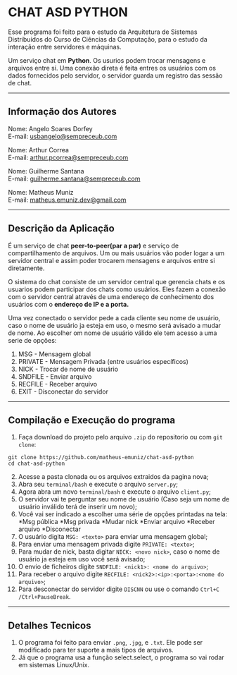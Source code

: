 # CHAT ASD PYTHON
Esse programa foi feito para o estudo da Arquitetura de Sistemas Distribuídos do Curso de Ciências da Computação, para o estudo da interação entre servidores e máquinas.

Um serviço chat em **Python**. Os usurios podem trocar mensagens e arquivos entre sí. Uma conexão direta é feita entres os usuários com os dados fornecidos pelo servidor, o servidor guarda um registro das sessão de chat.

----------------------------------
Informação dos Autores
----------------------------------
Nome: Angelo Soares Dorfey\
E-mail: usbangelo@sempreceub.com

Nome: Arthur Correa\
E-mail: arthur.pcorrea@sempreceub.com

Nome: Guilherme Santana\
E-mail: guilherme.santana@sempreceub.com

Nome: Matheus Muniz\
E-mail: matheus.emuniz.dev@gmail.com

---------------------------------
Descrição da Aplicação
---------------------------------
É um serviço de chat **peer-to-peer(par a par)** e serviço de compartilhamento de arquivos. Um ou mais usuários vão poder logar a um servidor central e assim poder trocarem mensagens e arquivos entre si diretamente.

O sistema do chat consiste de um servidor central que gerencia chats e os usuarios podem participar dos chats como usuários. Eles fazem a conexão com o servidor central através de uma endereço de conhecimento dos usuários com o **endereço de IP e a porta.**

Uma vez conectado o servidor pede a cada cliente seu nome de usuário, caso o nome de usuário ja esteja em uso, o mesmo será avisado a mudar de nome. Ao escolher om nome de usuário válido ele tem acesso a uma serie de opções:

1. MSG - Mensagem global
2. PRIVATE - Mensagem Privada (entre usuários específicos)
3. NICK - Trocar de nome de usuário
4. SNDFILE - Enviar arquivo
5. RECFILE - Receber arquivo
6. EXIT - Disconectar do servidor

-----------------------------------------------------
Compilação e Execução do programa
-----------------------------------------------------
1. Faça download do projeto pelo arquivo `.zip` do repositorio ou com `git clone`:
```
git clone https://github.com/matheus-emuniz/chat-asd-python
cd chat-asd-python
```
2. Acesse a pasta clonada ou os arquivos extraidos da pagina nova;
3. Abra seu `terminal/bash` e execute o arquivo `server.py`;
4. Agora abra um novo `terminal/bash` e execute o arquivo `client.py`;
5. O servidor vai te perguntar seu nome de usuário (Caso seja um nome de usuário inválido terá de inserir um novo);
6. Você vai ser indicado a escolher uma série de opções printadas na tela:
    *Msg pública
    *Msg privada
    *Mudar nick
    *Enviar arquivo
    *Receber arquivo
    *Disconectar
7. O usuário digita `MSG: <texto>` para enviar uma mensagem global;
8. Para enviar uma mensagem privada digite `PRIVATE: <texto>`;
9. Para mudar de nick, basta digitar `NICK: <novo nick>`, caso o nome de usuário ja esteja em uso você será avisado;
10. O envio de ficheiros digite `SNDFILE: <nick1>: <nome do arquivo>`;
11. Para receber o arquivo digite `RECFILE: <nick2>:<ip>:<porta>:<nome do arquivo>`;
12. Para desconectar do servidor digite `DISCNN` ou use o comando `Ctrl+C /Ctrl+PauseBreak`.

-------------------------
Detalhes Tecnicos
--------------------------
1. O programa foi feito para enviar `.png`, `.jpg`, e `.txt`. Ele pode ser modificado para ter suporte a mais tipos de arquivos.
2. Já que o programa usa a função select.select, o programa so vai rodar em sistemas Linux/Unix.
